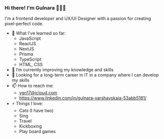 ### Hi there! I'm Gulnara 👩🏻‍💻

 I'm a frontend developer and UX/UI Designer with a passion for creating pixel-perfect code.



- 🔭 What I've learned so far:
  - JavaScript
  - ReactJS
  - NextJS
  - Prisma
  - TypeScript
  - HTML, CSS
- 🌱 I’m currently improving my knowledge and skills
- 👯 Looking for a long-term career in IT in a company where I can develop my skills
- 📫 How to reach me:
  - vgn17@icloud.com
  - https://www.linkedin.com/in/gulnara-varshavskaia-53abb5181/
- ⚡ Things I love:
  - Cats (I have two)
  - Sing
  - Travel
  - Kickboxing
  - Play board games
